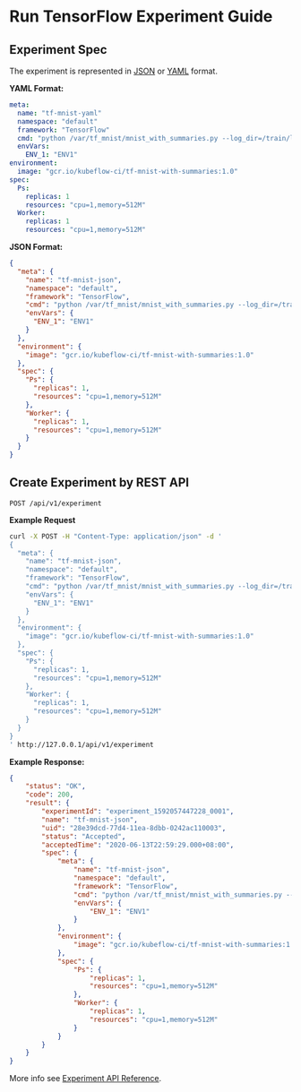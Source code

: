 <!--
Licensed to the Apache Software Foundation (ASF) under one
or more contributor license agreements.  See the NOTICE file
distributed with this work for additional information
regarding copyright ownership.  The ASF licenses this file
to you under the Apache License, Version 2.0 (the
"License"); you may not use this file except in compliance
with the License.  You may obtain a copy of the License at

  http://www.apache.org/licenses/LICENSE-2.0

Unless required by applicable law or agreed to in writing,
software distributed under the License is distributed on an
"AS IS" BASIS, WITHOUT WARRANTIES OR CONDITIONS OF ANY
KIND, either express or implied.  See the License for the
specific language governing permissions and limitations
under the License.
-->

# Run TensorFlow Experiment Guide

## Experiment Spec
The experiment is represented in [JSON](https://www.json.org) or [YAML](https://yaml.org) format.

**YAML Format:**
```yaml
meta:
  name: "tf-mnist-yaml"
  namespace: "default"
  framework: "TensorFlow"
  cmd: "python /var/tf_mnist/mnist_with_summaries.py --log_dir=/train/log --learning_rate=0.01 --batch_size=150"
  envVars:
    ENV_1: "ENV1"
environment:
  image: "gcr.io/kubeflow-ci/tf-mnist-with-summaries:1.0"
spec:
  Ps:
    replicas: 1
    resources: "cpu=1,memory=512M"
  Worker:
    replicas: 1
    resources: "cpu=1,memory=512M"
```

**JSON Format:**
```json
{
  "meta": {
    "name": "tf-mnist-json",
    "namespace": "default",
    "framework": "TensorFlow",
    "cmd": "python /var/tf_mnist/mnist_with_summaries.py --log_dir=/train/log --learning_rate=0.01 --batch_size=150",
    "envVars": {
      "ENV_1": "ENV1"
    }
  },
  "environment": {
    "image": "gcr.io/kubeflow-ci/tf-mnist-with-summaries:1.0"
  },
  "spec": {
    "Ps": {
      "replicas": 1,
      "resources": "cpu=1,memory=512M"
    },
    "Worker": {
      "replicas": 1,
      "resources": "cpu=1,memory=512M"
    }
  }
}
```

## Create Experiment by REST API
`POST /api/v1/experiment`

**Example Request**
```sh
curl -X POST -H "Content-Type: application/json" -d '
{
  "meta": {
    "name": "tf-mnist-json",
    "namespace": "default",
    "framework": "TensorFlow",
    "cmd": "python /var/tf_mnist/mnist_with_summaries.py --log_dir=/train/log --learning_rate=0.01 --batch_size=150",
    "envVars": {
      "ENV_1": "ENV1"
    }
  },
  "environment": {
    "image": "gcr.io/kubeflow-ci/tf-mnist-with-summaries:1.0"
  },
  "spec": {
    "Ps": {
      "replicas": 1,
      "resources": "cpu=1,memory=512M"
    },
    "Worker": {
      "replicas": 1,
      "resources": "cpu=1,memory=512M"
    }
  }
}
' http://127.0.0.1/api/v1/experiment
```

**Example Response:**
```json
{
    "status": "OK",
    "code": 200,
    "result": {
        "experimentId": "experiment_1592057447228_0001",
        "name": "tf-mnist-json",
        "uid": "28e39dcd-77d4-11ea-8dbb-0242ac110003",
        "status": "Accepted",
        "acceptedTime": "2020-06-13T22:59:29.000+08:00",
        "spec": {
            "meta": {
                "name": "tf-mnist-json",
                "namespace": "default",
                "framework": "TensorFlow",
                "cmd": "python /var/tf_mnist/mnist_with_summaries.py --log_dir=/train/log --learning_rate=0.01 --batch_size=150",
                "envVars": {
                    "ENV_1": "ENV1"
                }
            },
            "environment": {
                "image": "gcr.io/kubeflow-ci/tf-mnist-with-summaries:1.0"
            },
            "spec": {
                "Ps": {
                    "replicas": 1,
                    "resources": "cpu=1,memory=512M"
                },
                "Worker": {
                    "replicas": 1,
                    "resources": "cpu=1,memory=512M"
                }
            }
        }
    }
}
```

More info see [Experiment API Reference](api/experiment.md).
